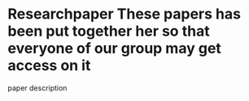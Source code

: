# Researchpaper These papers has been put together her so that everyone of our group may get access on it 
paper description
